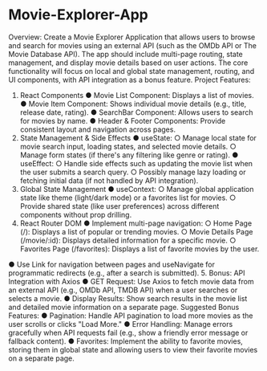 # Movie-Explorer-App


Overview: Create a Movie Explorer Application that allows users to browse and search for
movies using an external API (such as the OMDb API or The Movie Database API). The app
should include multi-page routing, state management, and display movie details based on user
actions. The core functionality will focus on local and global state management, routing, and UI
components, with API integration as a bonus feature.
Project Features:
1. React Components
● Movie List Component: Displays a list of movies.
● Movie Item Component: Shows individual movie details (e.g., title, release date, rating).
● SearchBar Component: Allows users to search for movies by name.
● Header & Footer Components: Provide consistent layout and navigation across pages.
2. State Management & Side Effects
● useState:
○ Manage local state for movie search input, loading states, and selected movie
details.
○ Manage form states (if there's any filtering like genre or rating).
● useEffect:
○ Handle side effects such as updating the movie list when the user submits a
search query.
○ Possibly manage lazy loading or fetching initial data (if not handled by API
integration).
3. Global State Management
● useContext:
○ Manage global application state like theme (light/dark mode) or a favorites list for
movies.
○ Provide shared state (like user preferences) across different components without
prop drilling.
4. React Router DOM
● Implement multi-page navigation:
○ Home Page (/): Displays a list of popular or trending movies.
○ Movie Details Page (/movie/:id): Displays detailed information for a specific
movie.
○ Favorites Page (/favorites): Displays a list of favorite movies by the user.

● Use Link for navigation between pages and useNavigate for programmatic redirects
(e.g., after a search is submitted).
5. Bonus: API Integration with Axios
● GET Request: Use Axios to fetch movie data from an external API (e.g., OMDb API,
TMDB API) when a user searches or selects a movie.
● Display Results: Show search results in the movie list and detailed movie information
on a separate page.
Suggested Bonus Features:
● Pagination: Handle API pagination to load more movies as the user scrolls or clicks
"Load More."
● Error Handling: Manage errors gracefully when API requests fail (e.g., show a friendly
error message or fallback content).
● Favorites: Implement the ability to favorite movies, storing them in global state and
allowing users to view their favorite movies on a separate page.
